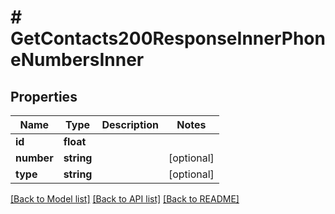 # # GetContacts200ResponseInnerPhoneNumbersInner

## Properties

Name | Type | Description | Notes
------------ | ------------- | ------------- | -------------
**id** | **float** |  |
**number** | **string** |  | [optional]
**type** | **string** |  | [optional]

[[Back to Model list]](../../README.md#models) [[Back to API list]](../../README.md#endpoints) [[Back to README]](../../README.md)
